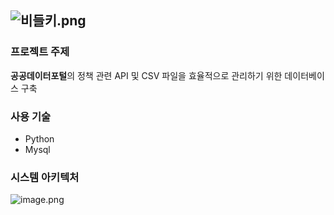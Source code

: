 ![비들키.png](attachment:d89c26ff-b55a-4a3b-92b3-4365327bb94a:비들키.png) 
---
### 프로젝트 주제
**공공데이터포털**의 정책 관련 API 및 CSV 파일을 효율적으로 관리하기 위한 데이터베이스 구축
### 사용 기술
- Python
- Mysql
### 시스템 아키텍처
![image.png](attachment:f8e5da74-ba10-4834-974f-8a0a54731fd3:image.png)
